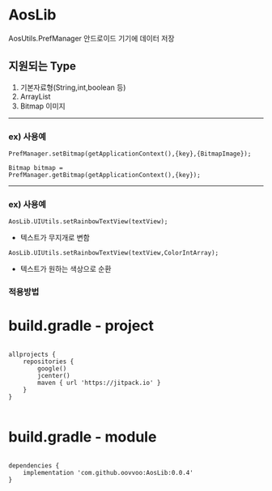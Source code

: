 # AosLib 
AosUtils.PrefManager
안드로이드 기기에 데이터 저장
## 지원되는 Type
1. 기본자료형(String,int,boolean 등)
2. ArrayList<String>
3. Bitmap 이미지  
***

### ex) 사용예

<code>PrefManager.setBitmap(getApplicationContext(),{key},{BitmapImage});</code>

<code>Bitmap bitmap =  PrefManager.getBitmap(getApplicationContext(),{key});</code>

***
### ex) 사용예  
<code>AosLib.UIUtils.setRainbowTextView(textView);</code>
- 텍스트가 무지개로 변함
  
<code>AosLib.UIUtils.setRainbowTextView(textView,ColorIntArray);</code>
  
- 텍스트가 원하는 색상으로 순환  
  
### 적용방법
  
# build.gradle - project
<pre>
<code>
allprojects {
    repositories {
        google()
        jcenter()
        maven { url 'https://jitpack.io' }
    }
}
</code>
</pre>

# build.gradle - module
<pre>
<code>
dependencies {
    implementation 'com.github.oovvoo:AosLib:0.0.4'
}
</code>
</pre>
